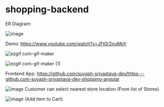 # shopping-backend

ER Diagram:

![image](https://user-images.githubusercontent.com/68404906/177036998-e7cf0f57-48c8-4170-8f88-0c688c3a7650.png)

Demo: https://www.youtube.com/watch?v=JFt0r2nuMpY


![ezgif com-gif-maker](https://user-images.githubusercontent.com/68404906/177041242-09a02a96-31ed-48c0-976e-b94353c7b054.gif)

![ezgif com-gif-maker (1)](https://user-images.githubusercontent.com/68404906/177041261-16e16d6c-7e6e-493c-a51e-7f2d289120dd.gif)


Frontend App: https://github.com/suyash-srivastava-dev/https---github.com-suyash-srivastava-dev-shopping-angular

![image](https://user-images.githubusercontent.com/68404906/177040814-ef3fe731-34d8-4521-b935-ee1986b1f6b2.png)
Customer can select nearest store location (From list of Stores)


![image](https://user-images.githubusercontent.com/68404906/177040797-9edb1128-7d5c-4f3f-8b0a-b5bff3d41dc4.png)
(Add item to Cart)
